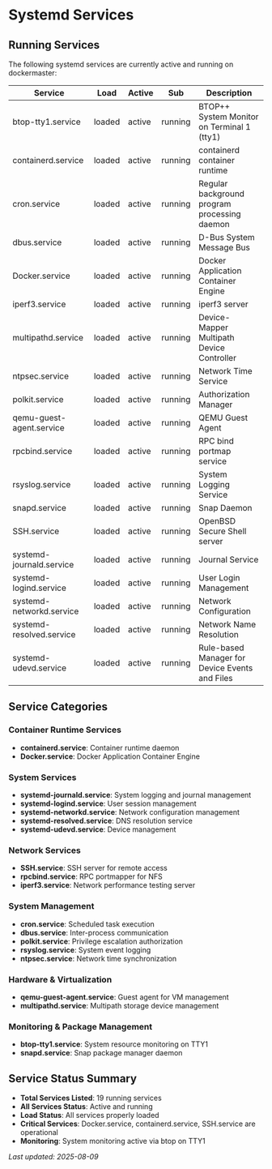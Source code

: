 # Systemd Services

## Running Services

The following systemd services are currently active and running on dockermaster:

| Service | Load | Active | Sub | Description |
|---------|------|--------|-----|-------------|
| btop-tty1.service | loaded | active | running | BTOP++ System Monitor on Terminal 1 (tty1) |
| containerd.service | loaded | active | running | containerd container runtime |
| cron.service | loaded | active | running | Regular background program processing daemon |
| dbus.service | loaded | active | running | D-Bus System Message Bus |
| Docker.service | loaded | active | running | Docker Application Container Engine |
| iperf3.service | loaded | active | running | iperf3 server |
| multipathd.service | loaded | active | running | Device-Mapper Multipath Device Controller |
| ntpsec.service | loaded | active | running | Network Time Service |
| polkit.service | loaded | active | running | Authorization Manager |
| qemu-guest-agent.service | loaded | active | running | QEMU Guest Agent |
| rpcbind.service | loaded | active | running | RPC bind portmap service |
| rsyslog.service | loaded | active | running | System Logging Service |
| snapd.service | loaded | active | running | Snap Daemon |
| SSH.service | loaded | active | running | OpenBSD Secure Shell server |
| systemd-journald.service | loaded | active | running | Journal Service |
| systemd-logind.service | loaded | active | running | User Login Management |
| systemd-networkd.service | loaded | active | running | Network Configuration |
| systemd-resolved.service | loaded | active | running | Network Name Resolution |
| systemd-udevd.service | loaded | active | running | Rule-based Manager for Device Events and Files |

## Service Categories

### Container Runtime Services

- **containerd.service**: Container runtime daemon
- **Docker.service**: Docker Application Container Engine

### System Services

- **systemd-journald.service**: System logging and journal management
- **systemd-logind.service**: User session management
- **systemd-networkd.service**: Network configuration management
- **systemd-resolved.service**: DNS resolution service
- **systemd-udevd.service**: Device management

### Network Services

- **SSH.service**: SSH server for remote access
- **rpcbind.service**: RPC portmapper for NFS
- **iperf3.service**: Network performance testing server

### System Management

- **cron.service**: Scheduled task execution
- **dbus.service**: Inter-process communication
- **polkit.service**: Privilege escalation authorization
- **rsyslog.service**: System event logging
- **ntpsec.service**: Network time synchronization

### Hardware & Virtualization

- **qemu-guest-agent.service**: Guest agent for VM management
- **multipathd.service**: Multipath storage device management

### Monitoring & Package Management

- **btop-tty1.service**: System resource monitoring on TTY1
- **snapd.service**: Snap package manager daemon

## Service Status Summary

- **Total Services Listed**: 19 running services
- **All Services Status**: Active and running
- **Load Status**: All services properly loaded
- **Critical Services**: Docker.service, containerd.service, SSH.service are operational
- **Monitoring**: System monitoring active via btop on TTY1

_Last updated: 2025-08-09_
